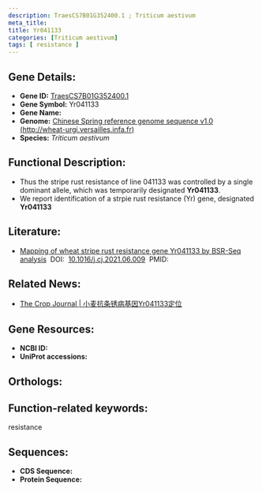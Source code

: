 ```yaml
---
description: TraesCS7B01G352400.1 ; Triticum aestivum
meta_title:
title: Yr041133
categories: [Triticum aestivum]
tags: [ resistance ]
---
```


## Gene Details:
- **Gene ID:**	[TraesCS7B01G352400.1]()
- **Gene Symbol:** Yr041133
- **Gene Name:** 
- **Genome:** [Chinese Spring reference genome sequence v1.0 (http://wheat-urgi.versailles.infa.fr)]()
- **Species:** *Triticum aestivum*

## Functional Description:
   - Thus the stripe rust resistance of line 041133 was controlled by a single dominant allele, which was temporarily designated **Yr041133**.
   - We report identification of a strpie rust resistance (Yr) gene, designated **Yr041133**

## Literature:
   - [Mapping of wheat stripe rust resistance gene Yr041133 by BSR-Seq analysis]( https://www.sciencedirect.com/science/article/pii/S2214514121001525)&nbsp;&nbsp;DOI:&nbsp;&nbsp;[10.1016/j.cj.2021.06.009](https://www.sciencedirect.com/science/article/pii/S2214514121001525)&nbsp;&nbsp;PMID:&nbsp;&nbsp;[](https://pubmed.ncbi.nlm.nih.gov//)

## Related News:
   - [The Crop Journal | 小麦抗条锈病基因Yr041133定位](https://mp.weixin.qq.com/s?__biz=Mzg3MDEwNDEyMg==&mid=2247514437&idx=4&sn=076ab84f8167e605fb55aa96a56962e3&chksm=ce901410f9e79d066a3a4196808206f245800aee33c976bf1f78fbe467d214acf0320c5d7a96&scene=27#wechat_redirect)

## Gene Resources:
- **NCBI ID:** [](https://www.ncbi.nlm.nih.gov/gene/?term=)
- **UniProt accessions:** [](https://www.uniprot.org/uniprotkb//entry)

## Orthologs:

## Function-related keywords:
resistance

## Sequences:
- **CDS Sequence:**
- **Protein Sequence:**
